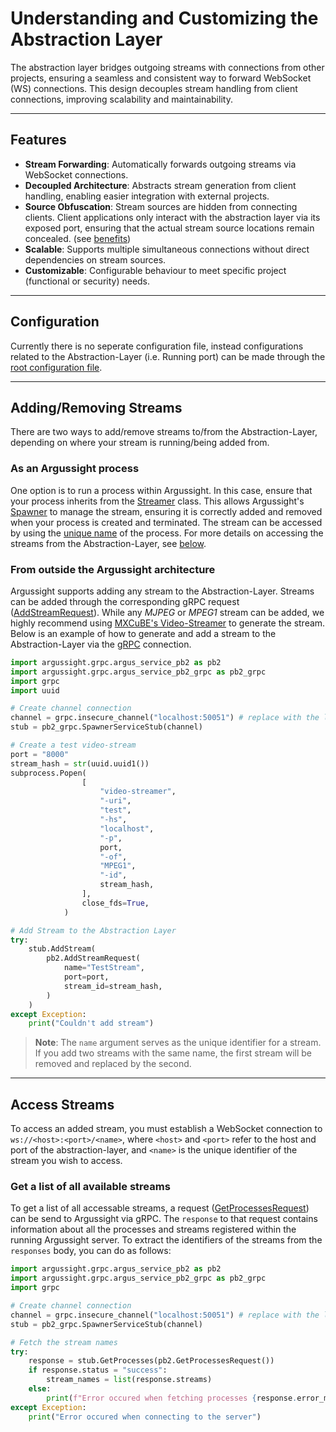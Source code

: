 # Understanding and Customizing the Abstraction Layer

The abstraction layer bridges outgoing streams with connections from other projects, ensuring a seamless and consistent way to forward WebSocket (WS) connections. This design decouples stream handling from client connections, improving scalability and maintainability.

---

## Features

- **Stream Forwarding**: Automatically forwards outgoing streams via WebSocket connections.
- **Decoupled Architecture**: Abstracts stream generation from client handling, enabling easier integration with external projects.
- **Source Obfuscation**: Stream sources are hidden from connecting clients. Client applications only interact with the abstraction layer via its exposed port, ensuring that the actual stream source locations remain concealed. (see [benefits](overview.md#benefits-of-source-obfuscation))
- **Scalable**: Supports multiple simultaneous connections without direct dependencies on stream sources.
- **Customizable**: Configurable behaviour to meet specific project (functional or security) needs.

---

## Configuration

Currently there is no seperate configuration file, instead configurations related to the Abstraction-Layer (i.e. Running port) can be made through the [root configuration file](../usage/configurations.md#root-configuration).

---

## Adding/Removing Streams

There are two ways to add/remove streams to/from the Abstraction-Layer, depending on where your stream is running/being added from.

### As an Argussight process

One option is to run a process within Argussight. In this case, ensure that your process inherits from the [Streamer](vprocess.md#streamer) class. This allows Argussight's [Spawner](spawner.md) to manage the stream, ensuring it is correctly added and removed when your process is created and terminated. The stream can be accessed by using the [unique name](vprocess.md#) of the process. For more details on accessing the streams from the Abstraction-Layer, see [below](#access-streams).

### From outside the Argussight architecture

Argussight supports adding any stream to the Abstraction-Layer. Streams can be added through the corresponding gRPC request ([AddStreamRequest](../usage/grpc.md#available-requests)). While any *MJPEG* or *MPEG1* stream can be added, we highly recommend using [MXCuBE's Video-Streamer](https://github.com/mxcube/video-streamer) to generate the stream. Below is an example of how to generate and add a stream to the Abstraction-Layer via the [gRPC](../usage/grpc.md) connection.

```python
import argussight.grpc.argus_service_pb2 as pb2
import argussight.grpc.argus_service_pb2_grpc as pb2_grpc
import grpc
import uuid

# Create channel connection
channel = grpc.insecure_channel("localhost:50051") # replace with the location of your GRPC channel
stub = pb2_grpc.SpawnerServiceStub(channel)

# Create a test video-stream
port = "8000"
stream_hash = str(uuid.uuid1())
subprocess.Popen(
                [
                    "video-streamer",
                    "-uri",
                    "test",
                    "-hs",
                    "localhost",
                    "-p",
                    port,
                    "-of",
                    "MPEG1",
                    "-id",
                    stream_hash,
                ],
                close_fds=True,
            )

# Add Stream to the Abstraction Layer
try:
    stub.AddStream(
        pb2.AddStreamRequest(
            name="TestStream",
            port=port,
            stream_id=stream_hash,
        )
    )
except Exception:
    print("Couldn't add stream")
```

> **Note**: The `name` argument serves as the unique identifier for a stream. If you add two streams with the same name, the first stream will be removed and replaced by the second.

---

## Access Streams

To access an added stream, you must establish a WebSocket connection to `ws://<host>:<port>/<name>`, where `<host>` and `<port>` refer to the host and port of the abstraction-layer, and `<name>` is the unique identifier of the stream you wish to access.

### Get a list of all available streams

To get a list of all accessable streams, a request ([GetProcessesRequest](../usage/grpc.md#available-requests)) can be send to Argussight via gRPC. The `response` to that request contains information about all the processes and streams registered within the running Argussight server. To extract the identifiers of the streams from the `responses` body, you can do as follows:

```python
import argussight.grpc.argus_service_pb2 as pb2
import argussight.grpc.argus_service_pb2_grpc as pb2_grpc
import grpc

# Create channel connection
channel = grpc.insecure_channel("localhost:50051") # replace with the location of your GRPC channel
stub = pb2_grpc.SpawnerServiceStub(channel)

# Fetch the stream names
try:
    response = stub.GetProcesses(pb2.GetProcessesRequest())
    if response.status = "success":
        stream_names = list(response.streams)
    else:
        print(f"Error occured when fetching processes {response.error_message}")
except Exception:
    print("Error occured when connecting to the server")
```
